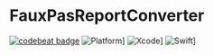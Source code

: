 # FauxPasReportConverter
[![codebeat badge](https://codebeat.co/badges/55c58c1e-cdb6-44b9-bd8d-a1a80e58a004)](https://codebeat.co/projects/github-com-evgzor-fauxpasreportconverter)
![Platform](https://img.shields.io/badge/platforms-macOS%2010.10+-333333.svg)]
![Xcode](https://img.shields.io/badge/Xcode-8.x%2B-red.svg)]
![Swift](https://img.shields.io/badge/Swift-3.0-yellowgreen.svg)]
